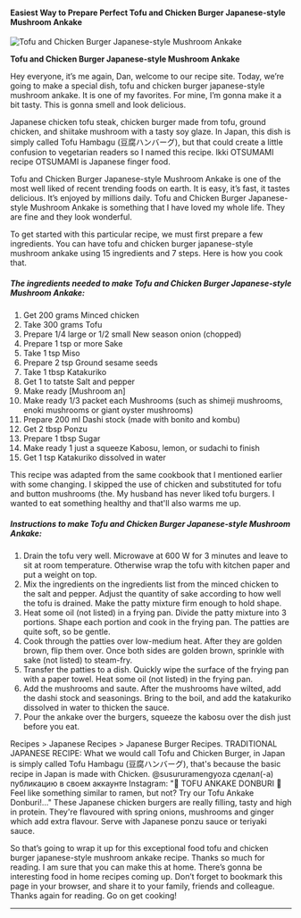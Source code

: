             

#### Easiest Way to Prepare Perfect Tofu and Chicken Burger Japanese-style Mushroom Ankake

![Tofu and Chicken Burger Japanese-style Mushroom Ankake](https://img-global.cpcdn.com/recipes/4542787719528448/751x532cq70/tofu-and-chicken-burger-japanese-style-mushroom-ankake-recipe-main-photo.jpg)

**Tofu and Chicken Burger Japanese-style Mushroom Ankake**

Hey everyone, it’s me again, Dan, welcome to our recipe site. Today, we’re going to make a special dish, tofu and chicken burger japanese-style mushroom ankake. It is one of my favorites. For mine, I’m gonna make it a bit tasty. This is gonna smell and look delicious.

Japanese chicken tofu steak, chicken burger made from tofu, ground chicken, and shiitake mushroom with a tasty soy glaze. In Japan, this dish is simply called Tofu Hambagu (豆腐ハンバーグ), but that could create a little confusion to vegetarian readers so I named this recipe. Ikki OTSUMAMI recipe OTSUMAMI is Japanese finger food.

Tofu and Chicken Burger Japanese-style Mushroom Ankake is one of the most well liked of recent trending foods on earth. It is easy, it’s fast, it tastes delicious. It’s enjoyed by millions daily. Tofu and Chicken Burger Japanese-style Mushroom Ankake is something that I have loved my whole life. They are fine and they look wonderful.

To get started with this particular recipe, we must first prepare a few ingredients. You can have tofu and chicken burger japanese-style mushroom ankake using 15 ingredients and 7 steps. Here is how you cook that.

##### The ingredients needed to make Tofu and Chicken Burger Japanese-style Mushroom Ankake:

1.  Get 200 grams Minced chicken
2.  Take 300 grams Tofu
3.  Prepare 1/4 large or 1/2 small New season onion (chopped)
4.  Prepare 1 tsp or more Sake
5.  Take 1 tsp Miso
6.  Prepare 2 tsp Ground sesame seeds
7.  Take 1 tbsp Katakuriko
8.  Get 1 to tatste Salt and pepper
9.  Make ready \[Mushroom an\]
10.  Make ready 1/3 packet each Mushrooms (such as shimeji mushrooms, enoki mushrooms or giant oyster mushrooms)
11.  Prepare 200 ml Dashi stock (made with bonito and kombu)
12.  Get 2 tbsp Ponzu
13.  Prepare 1 tbsp Sugar
14.  Make ready 1 just a squeeze Kabosu, lemon, or sudachi to finish
15.  Get 1 tsp Katakuriko dissolved in water

This recipe was adapted from the same cookbook that I mentioned earlier with some changing. I skipped the use of chicken and substituted for tofu and button mushrooms (the. My husband has never liked tofu burgers. I wanted to eat something healthy and that'll also warms me up.

##### Instructions to make Tofu and Chicken Burger Japanese-style Mushroom Ankake:

1.  Drain the tofu very well. Microwave at 600 W for 3 minutes and leave to sit at room temperature. Otherwise wrap the tofu with kitchen paper and put a weight on top.
2.  Mix the ingredients on the ingredients list from the minced chicken to the salt and pepper. Adjust the quantity of sake according to how well the tofu is drained. Make the patty mixture firm enough to hold shape.
3.  Heat some oil (not listed) in a frying pan. Divide the patty mixture into 3 portions. Shape each portion and cook in the frying pan. The patties are quite soft, so be gentle.
4.  Cook through the patties over low-medium heat. After they are golden brown, flip them over. Once both sides are golden brown, sprinkle with sake (not listed) to steam-fry.
5.  Transfer the patties to a dish. Quickly wipe the surface of the frying pan with a paper towel. Heat some oil (not listed) in the frying pan.
6.  Add the mushrooms and saute. After the mushrooms have wilted, add the dashi stock and seasonings. Bring to the boil, and add the katakuriko dissolved in water to thicken the sauce.
7.  Pour the ankake over the burgers, squeeze the kabosu over the dish just before you eat.

Recipes > Japanese Recipes > Japanese Burger Recipes. TRADITIONAL JAPANESE RECIPE: What we would call Tofu and Chicken Burger, in Japan is simply called Tofu Hambagu (豆腐ハンバーグ), that's because the basic recipe in Japan is made with Chicken. @susururamengyoza сделал(-а) публикацию в своем аккаунте Instagram: "🍚 TOFU ANKAKE DONBURI 🍚 Feel like something similar to ramen, but not? Try our Tofu Ankake Donburi!…" These Japanese chicken burgers are really filling, tasty and high in protein. They're flavoured with spring onions, mushrooms and ginger which add extra flavour. Serve with Japanese ponzu sauce or teriyaki sauce.

So that’s going to wrap it up for this exceptional food tofu and chicken burger japanese-style mushroom ankake recipe. Thanks so much for reading. I am sure that you can make this at home. There’s gonna be interesting food in home recipes coming up. Don’t forget to bookmark this page in your browser, and share it to your family, friends and colleague. Thanks again for reading. Go on get cooking!

* * *